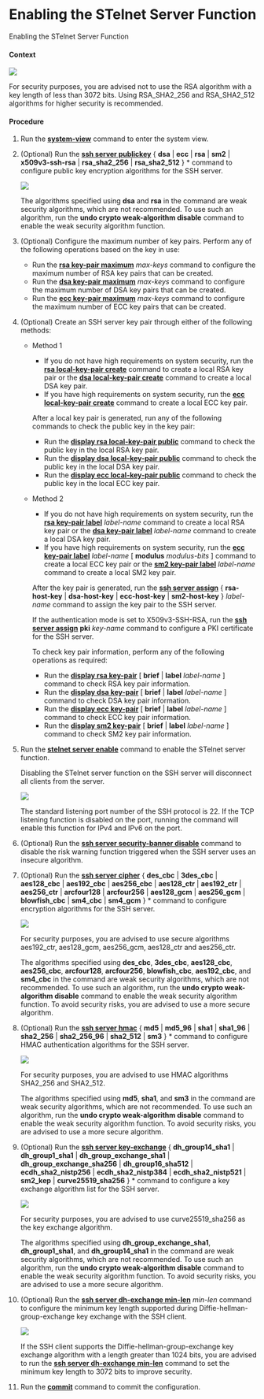 Enabling the STelnet Server Function
====================================

Enabling the STelnet Server Function

#### Context

![](../../../../public_sys-resources/note_3.0-en-us.png) 

For security purposes, you are advised not to use the RSA algorithm with a key length of less than 3072 bits. Using RSA\_SHA2\_256 and RSA\_SHA2\_512 algorithms for higher security is recommended.



#### Procedure

1. Run the [**system-view**](cmdqueryname=system-view) command to enter the system view.
2. (Optional) Run the [**ssh server publickey**](cmdqueryname=ssh+server+publickey) { **dsa** | **ecc** | **rsa** | **sm2** | **x509v3-ssh-rsa** | **rsa\_sha2\_256** | **rsa\_sha2\_512** } \* command to configure public key encryption algorithms for the SSH server.
   
   ![](../../../../public_sys-resources/note_3.0-en-us.png) 
   
   The algorithms specified using **dsa** and **rsa** in the command are weak security algorithms, which are not recommended. To use such an algorithm, run the **undo crypto weak-algorithm disable** command to enable the weak security algorithm function.
3. (Optional) Configure the maximum number of key pairs. Perform any of the following operations based on the key in use:
   
   
   * Run the [**rsa key-pair maximum**](cmdqueryname=rsa+key-pair+maximum) *max-keys* command to configure the maximum number of RSA key pairs that can be created.
   * Run the [**dsa key-pair maximum**](cmdqueryname=dsa+key-pair+maximum) *max-keys* command to configure the maximum number of DSA key pairs that can be created.
   * Run the [**ecc key-pair maximum**](cmdqueryname=ecc+key-pair+maximum) *max-keys* command to configure the maximum number of ECC key pairs that can be created.
4. (Optional) Create an SSH server key pair through either of the following methods:
   
   
   * Method 1
     + If you do not have high requirements on system security, run the [**rsa local-key-pair create**](cmdqueryname=rsa+local-key-pair+create) command to create a local RSA key pair or the [**dsa local-key-pair create**](cmdqueryname=dsa+local-key-pair+create) command to create a local DSA key pair.
     + If you have high requirements on system security, run the [**ecc local-key-pair create**](cmdqueryname=ecc+local-key-pair+create) command to create a local ECC key pair.
     
     After a local key pair is generated, run any of the following commands to check the public key in the key pair:
     
     + Run the [**display rsa local-key-pair public**](cmdqueryname=display+rsa+local-key-pair+public) command to check the public key in the local RSA key pair.
     + Run the [**display dsa local-key-pair public**](cmdqueryname=display+dsa+local-key-pair+public) command to check the public key in the local DSA key pair.
     + Run the [**display ecc local-key-pair public**](cmdqueryname=display+ecc+local-key-pair+public) command to check the public key in the local ECC key pair.
   * Method 2
     + If you do not have high requirements on system security, run the [**rsa key-pair label**](cmdqueryname=rsa+key-pair+label) *label-name* command to create a local RSA key pair or the [**dsa key-pair label**](cmdqueryname=dsa+key-pair+label) *label-name* command to create a local DSA key pair.
     + If you have high requirements on system security, run the [**ecc key-pair label**](cmdqueryname=ecc+key-pair+label) *label-name* [ **modulus** *modulus-bits* ] command to create a local ECC key pair or the [**sm2 key-pair label**](cmdqueryname=sm2+key-pair+label) *label-name* command to create a local SM2 key pair.
     
     After the key pair is generated, run the [**ssh server assign**](cmdqueryname=ssh+server+assign) { **rsa-host-key** | **dsa-host-key** | **ecc-host-key** | **sm2-host-key** } *label-name* command to assign the key pair to the SSH server.
     
     If the authentication mode is set to X509v3-SSH-RSA, run the [**ssh server assign**](cmdqueryname=ssh+server+assign) **pki** *key-name* command to configure a PKI certificate for the SSH server.
     
     To check key pair information, perform any of the following operations as required:
     + Run the [**display rsa key-pair**](cmdqueryname=display+rsa+key-pair) [ **brief** | **label** *label-name* ] command to check RSA key pair information.
     + Run the [**display dsa key-pair**](cmdqueryname=display+dsa+key-pair) [ **brief** | **label** *label-name* ] command to check DSA key pair information.
     + Run the [**display ecc key-pair**](cmdqueryname=display+ecc+key-pair) [ **brief** | **label** *label-name* ] command to check ECC key pair information.
     + Run the [**display sm2 key-pair**](cmdqueryname=display+sm2+key-pair) [ **brief** | **label** *label-name* ] command to check SM2 key pair information.
5. Run the [**stelnet server enable**](cmdqueryname=stelnet+server+enable) command to enable the STelnet server function.
   
   
   
   Disabling the STelnet server function on the SSH server will disconnect all clients from the server.
   
   ![](../../../../public_sys-resources/note_3.0-en-us.png) 
   
   The standard listening port number of the SSH protocol is 22. If the TCP listening function is disabled on the port, running the command will enable this function for IPv4 and IPv6 on the port.
6. (Optional) Run the [**ssh server security-banner disable**](cmdqueryname=ssh+server+security-banner+disable) command to disable the risk warning function triggered when the SSH server uses an insecure algorithm.
7. (Optional) Run the [**ssh server cipher**](cmdqueryname=ssh+server+cipher) { **des\_cbc** | **3des\_cbc** | **aes128\_cbc** | **aes192\_cbc** | **aes256\_cbc** | **aes128\_ctr** | **aes192\_ctr** | **aes256\_ctr** | **arcfour128** | **arcfour256** | **aes128\_gcm** | **aes256\_gcm** | **blowfish\_cbc** | **sm4\_cbc** | **sm4\_gcm** } \* command to configure encryption algorithms for the SSH server.
   
   ![](../../../../public_sys-resources/note_3.0-en-us.png) 
   
   For security purposes, you are advised to use secure algorithms aes192\_ctr, aes128\_gcm, aes256\_gcm, aes128\_ctr and aes256\_ctr.
   
   The algorithms specified using **des\_cbc**, **3des\_cbc**, **aes128\_cbc**, **aes256\_cbc**, **arcfour128**, **arcfour256**, **blowfish\_cbc**, **aes192\_cbc**, and **sm4\_cbc** in the command are weak security algorithms, which are not recommended. To use such an algorithm, run the **undo crypto weak-algorithm disable** command to enable the weak security algorithm function. To avoid security risks, you are advised to use a more secure algorithm.
8. (Optional) Run the [**ssh server hmac**](cmdqueryname=ssh+server+hmac) { **md5** | **md5\_96** | **sha1** | **sha1\_96** | **sha2\_256** | **sha2\_256\_96** | **sha2\_512** | **sm3** } \* command to configure HMAC authentication algorithms for the SSH server.
   
   ![](../../../../public_sys-resources/note_3.0-en-us.png) 
   
   For security purposes, you are advised to use HMAC algorithms SHA2\_256 and SHA2\_512.
   
   The algorithms specified using **md5**, **sha1**, and **sm3** in the command are weak security algorithms, which are not recommended. To use such an algorithm, run the **undo crypto weak-algorithm disable** command to enable the weak security algorithm function. To avoid security risks, you are advised to use a more secure algorithm.
9. (Optional) Run the [**ssh server key-exchange**](cmdqueryname=ssh+server+key-exchange) { **dh\_group14\_sha1** | **dh\_group1\_sha1** | **dh\_group\_exchange\_sha1** | **dh\_group\_exchange\_sha256** | **dh\_group16\_sha512** | **ecdh\_sha2\_nistp256** | **ecdh\_sha2\_nistp384** | **ecdh\_sha2\_nistp521** | **sm2\_kep** | **curve25519\_sha256** } \* command to configure a key exchange algorithm list for the SSH server.
   
   ![](../../../../public_sys-resources/note_3.0-en-us.png) 
   
   For security purposes, you are advised to use curve25519\_sha256 as the key exchange algorithm.
   
   The algorithms specified using **dh\_group\_exchange\_sha1**, **dh\_group1\_sha1**, and **dh\_group14\_sha1** in the command are weak security algorithms, which are not recommended. To use such an algorithm, run the **undo crypto weak-algorithm disable** command to enable the weak security algorithm function. To avoid security risks, you are advised to use a more secure algorithm.
10. (Optional) Run the [**ssh server dh-exchange min-len**](cmdqueryname=ssh+server+dh-exchange+min-len) *min-len* command to configure the minimum key length supported during Diffie-hellman-group-exchange key exchange with the SSH client.
    
    ![](../../../../public_sys-resources/note_3.0-en-us.png) 
    
    If the SSH client supports the Diffie-hellman-group-exchange key exchange algorithm with a length greater than 1024 bits, you are advised to run the [**ssh server dh-exchange min-len**](cmdqueryname=ssh+server+dh-exchange+min-len) command to set the minimum key length to 3072 bits to improve security.
11. Run the [**commit**](cmdqueryname=commit) command to commit the configuration.